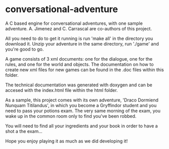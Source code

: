 # conversational-adventure
A C based engine for conversational adventures, with one sample adventure. A. Jimenez and C. Carrascal are co-authors of this project.

All you need to do to get it running is run 'make all' in the directory you download it. Unzip your adventure in the same directory, run './game' and you're good to go.

A game consists of 3 xml documents: one for the dialogue, one for the rules, and one for the world and objects. The documentation on how to create new xml files for new games can be found in the .doc files within this folder.

The technical documentation was generated with doxygen and can be accesed with the index.html file within the html folder. 


As a sample, this project comes with its own adventure, 'Draco Dormiend Nunquam Titilandus', in which you become a Gryffindor student and you need to pass your potions exam. The very same morning of the exam, you wake up in the common room only to find you've been robbed. 

You will need to find all your ingredients and your book in order to have a shot a the exam...

Hope you enjoy playing it as much as we did developing it!
